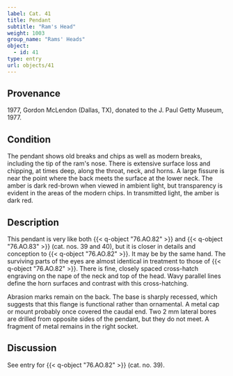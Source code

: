```yaml
---
label: Cat. 41
title: Pendant
subtitle: "Ram's Head"
weight: 1003
group_name: "Rams' Heads"
object:
  - id: 41
type: entry
url: objects/41
---
```


## Provenance

1977, Gordon McLendon (Dallas, TX), donated to the J. Paul Getty Museum, 1977.

## Condition

The pendant shows old breaks and chips as well as modern breaks, including the tip of the ram's nose. There is extensive surface loss and chipping, at times deep, along the throat, neck, and horns. A large fissure is near the point where the back meets the surface at the lower neck. The amber is dark red-brown when viewed in ambient light, but transparency is evident in the areas of the modern chips. In transmitted light, the amber is dark red.

## Description

This pendant is very like both {{< q-object "76.AO.82" >}} and {{< q-object "76.AO.83" >}} (cat. nos. 39 and 40), but it is closer in details and conception to {{< q-object "76.AO.82" >}}. It may be by the same hand. The surviving parts of the eyes are almost identical in treatment to those of {{< q-object "76.AO.82" >}}. There is fine, closely spaced cross-hatch engraving on the nape of the neck and top of the head. Wavy parallel lines define the horn surfaces and contrast with this cross-hatching.

Abrasion marks remain on the back. The base is sharply recessed, which suggests that this flange is functional rather than ornamental. A metal cap or mount probably once covered the caudal end. Two 2 mm lateral bores are drilled from opposite sides of the pendant, but they do not meet. A fragment of metal remains in the right socket.

## Discussion

See entry for {{< q-object "76.AO.82" >}} (cat. no. 39).
